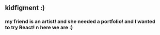 ## kidfigment :)

### my friend is an artist! and she needed a portfolio! and I wanted to try React! n here we are :)
